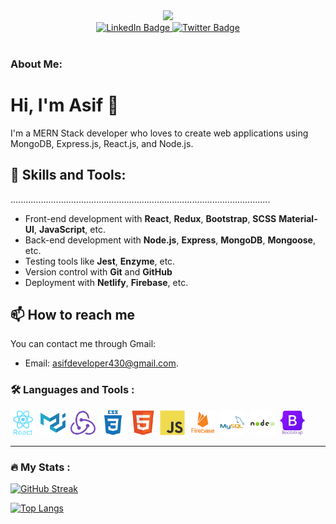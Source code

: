 
<div id="header" align="center">
  <img src="https://media.giphy.com/media/KxbZ21Jnz4YdaLN2co/giphy.gif" width="100"/>
</div>


<div id="badges" align="center">
  <a href="https://www.linkedin.com/in/code-with-asif">
    <img src="https://img.shields.io/badge/LinkedIn-blue?style=for-the-badge&logo=linkedin&logoColor=white" alt="LinkedIn Badge"/>
  </a>
   <a href="https://twitter.com/CodeWithAsif24">
    <img src="https://img.shields.io/badge/Twitter-blue?style=for-the-badge&logo=twitter&logoColor=white" alt="Twitter Badge"/>
  </a>

</div>
<img src="https://komarev.com/ghpvc/?username=Code-with-Asif&style=flat-square&color=blue" alt=""/>

###  About Me:

# Hi, I'm Asif 👋

I'm a MERN Stack developer who loves to create web applications using MongoDB, Express.js, React.js, and Node.js.

## 🚀 Skills and Tools:
.......................................................................................................
- Front-end development with **React**, **Redux**, **Bootstrap**, **SCSS** **Material-UI**, **JavaScript**, etc.
- Back-end development with **Node.js**, **Express**, **MongoDB**, **Mongoose**, etc.
- Testing tools like **Jest**, **Enzyme**,  etc.
- Version control with **Git** and **GitHub**
- Deployment with  **Netlify**, **Firebase**, etc.


## 📫 How to reach me 

You can contact me through Gmail:

- Email: asifdeveloper430@gmail.com.


###  :hammer_and_wrench: Languages and Tools :
<div>
 
  <img src="https://github.com/devicons/devicon/blob/master/icons/react/react-original-wordmark.svg" title="React" alt="React" width="40" height="40"/>&nbsp;
  <img src="https://github.com/devicons/devicon/blob/master/icons/materialui/materialui-original.svg" title="Material UI" alt="Material UI" width="40" height="40"/>&nbsp;
  <img src="https://github.com/devicons/devicon/blob/master/icons/redux/redux-original.svg" title="Redux" alt="Redux " width="40" height="40"/>&nbsp;
  <img src="https://github.com/devicons/devicon/blob/master/icons/css3/css3-plain-wordmark.svg"  title="CSS3" alt="CSS" width="40" height="40"/>&nbsp;
  <img src="https://github.com/devicons/devicon/blob/master/icons/html5/html5-original.svg" title="HTML5" alt="HTML" width="40" height="40"/>&nbsp;
  <img src="https://github.com/devicons/devicon/blob/master/icons/javascript/javascript-original.svg" title="JavaScript" alt="JavaScript" width="40" height="40"/>&nbsp;
  <img src="https://github.com/devicons/devicon/blob/master/icons/firebase/firebase-plain-wordmark.svg" title="Firebase" alt="Firebase" width="40" height="40"/>&nbsp;
  <img src="https://github.com/devicons/devicon/blob/master/icons/mysql/mysql-original-wordmark.svg" title="MySQL"  alt="MySQL" width="40" height="40"/>&nbsp;
  <img src="https://github.com/devicons/devicon/blob/master/icons/nodejs/nodejs-original-wordmark.svg" title="NodeJS" alt="NodeJS" width="40" height="40"/>&nbsp;
  <img src="https://github.com/devicons/devicon/blob/master/icons/bootstrap/bootstrap-original-wordmark.svg" title="bootstrap" alt="bootstrap" width="40" height="40"/>&nbsp;

</div>

---

### :fire: My Stats :

[![GitHub Streak](http://github-readme-streak-stats.herokuapp.com?user=Code-with-Asif&theme=dark&background=000000)](https://git.io/streak-stats)



[![Top Langs](https://github-readme-stats.vercel.app/api/top-langs/?username=Code-with-Asif&layout=compact&theme=vision-friendly-dark)](https://github.com/anuraghazra/github-readme-stats)
